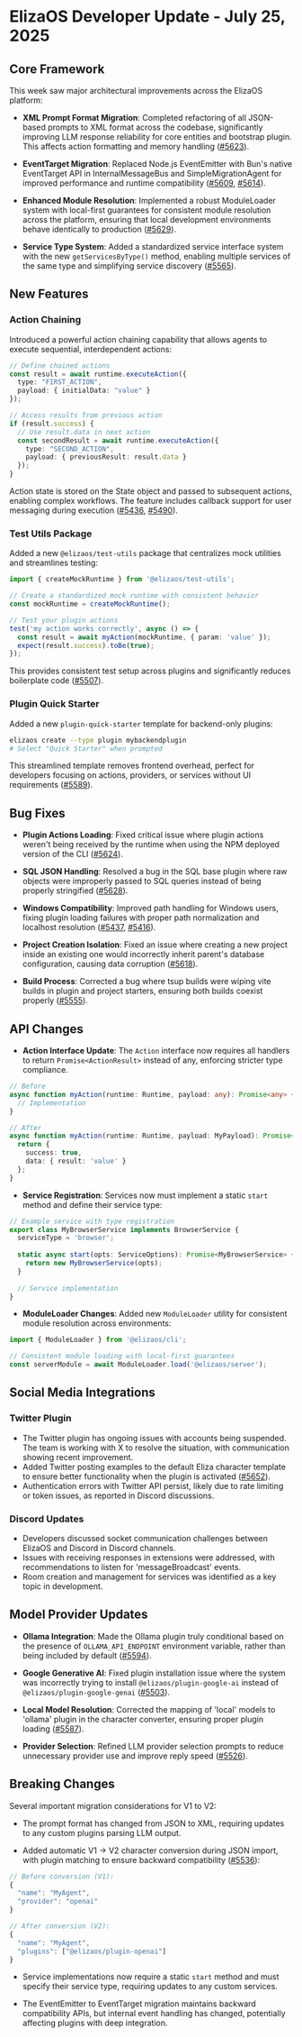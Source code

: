 # ElizaOS Developer Update - July 25, 2025

## Core Framework

This week saw major architectural improvements across the ElizaOS platform:

- **XML Prompt Format Migration**: Completed refactoring of all JSON-based prompts to XML format across the codebase, significantly improving LLM response reliability for core entities and bootstrap plugin. This affects action formatting and memory handling ([#5623](https://github.com/elizaos/eliza/pull/5623)).

- **EventTarget Migration**: Replaced Node.js EventEmitter with Bun's native EventTarget API in InternalMessageBus and SimpleMigrationAgent for improved performance and runtime compatibility ([#5609](https://github.com/elizaos/eliza/pull/5609), [#5614](https://github.com/elizaos/eliza/pull/5614)).

- **Enhanced Module Resolution**: Implemented a robust ModuleLoader system with local-first guarantees for consistent module resolution across the platform, ensuring that local development environments behave identically to production ([#5629](https://github.com/elizaos/eliza/pull/5629)).

- **Service Type System**: Added a standardized service interface system with the new `getServicesByType()` method, enabling multiple services of the same type and simplifying service discovery ([#5565](https://github.com/elizaos/eliza/pull/5565)).

## New Features

### Action Chaining

Introduced a powerful action chaining capability that allows agents to execute sequential, interdependent actions:

```typescript
// Define chained actions
const result = await runtime.executeAction({
  type: "FIRST_ACTION", 
  payload: { initialData: "value" }
});

// Access results from previous action
if (result.success) {
  // Use result.data in next action
  const secondResult = await runtime.executeAction({
    type: "SECOND_ACTION",
    payload: { previousResult: result.data }
  });
}
```

Action state is stored on the State object and passed to subsequent actions, enabling complex workflows. The feature includes callback support for user messaging during execution ([#5436](https://github.com/elizaos/eliza/pull/5436), [#5490](https://github.com/elizaos/eliza/pull/5490)).

### Test Utils Package

Added a new `@elizaos/test-utils` package that centralizes mock utilities and streamlines testing:

```typescript
import { createMockRuntime } from '@elizaos/test-utils';

// Create a standardized mock runtime with consistent behavior
const mockRuntime = createMockRuntime();

// Test your plugin actions
test('my action works correctly', async () => {
  const result = await myAction(mockRuntime, { param: 'value' });
  expect(result.success).toBe(true);
});
```

This provides consistent test setup across plugins and significantly reduces boilerplate code ([#5507](https://github.com/elizaos/eliza/pull/5507)).

### Plugin Quick Starter

Added a new `plugin-quick-starter` template for backend-only plugins:

```bash
elizaos create --type plugin mybackendplugin
# Select "Quick Starter" when prompted
```

This streamlined template removes frontend overhead, perfect for developers focusing on actions, providers, or services without UI requirements ([#5589](https://github.com/elizaos/eliza/pull/5589)).

## Bug Fixes

- **Plugin Actions Loading**: Fixed critical issue where plugin actions weren't being received by the runtime when using the NPM deployed version of the CLI ([#5624](https://github.com/elizaos/eliza/pull/5624)).

- **SQL JSON Handling**: Resolved a bug in the SQL base plugin where raw objects were improperly passed to SQL queries instead of being properly stringified ([#5628](https://github.com/elizaos/eliza/pull/5628)).

- **Windows Compatibility**: Improved path handling for Windows users, fixing plugin loading failures with proper path normalization and localhost resolution ([#5437](https://github.com/elizaos/eliza/pull/5437), [#5416](https://github.com/elizaos/eliza/pull/5416)).

- **Project Creation Isolation**: Fixed an issue where creating a new project inside an existing one would incorrectly inherit parent's database configuration, causing data corruption ([#5618](https://github.com/elizaos/eliza/pull/5618)).

- **Build Process**: Corrected a bug where tsup builds were wiping vite builds in plugin and project starters, ensuring both builds coexist properly ([#5555](https://github.com/elizaos/eliza/pull/5555)).

## API Changes

- **Action Interface Update**: The `Action` interface now requires all handlers to return `Promise<ActionResult>` instead of any, enforcing stricter type compliance.

```typescript
// Before
async function myAction(runtime: Runtime, payload: any): Promise<any> {
  // Implementation
}

// After
async function myAction(runtime: Runtime, payload: MyPayload): Promise<ActionResult> {
  return {
    success: true,
    data: { result: 'value' }
  };
}
```

- **Service Registration**: Services now must implement a static `start` method and define their service type:

```typescript
// Example service with type registration
export class MyBrowserService implements BrowserService {
  serviceType = 'browser';
  
  static async start(opts: ServiceOptions): Promise<MyBrowserService> {
    return new MyBrowserService(opts);
  }
  
  // Service implementation
}
```

- **ModuleLoader Changes**: Added new `ModuleLoader` utility for consistent module resolution across environments:

```typescript
import { ModuleLoader } from '@elizaos/cli';

// Consistent module loading with local-first guarantees
const serverModule = await ModuleLoader.load('@elizaos/server');
```

## Social Media Integrations

### Twitter Plugin

- The Twitter plugin has ongoing issues with accounts being suspended. The team is working with X to resolve the situation, with communication showing recent improvement.
- Added Twitter posting examples to the default Eliza character template to ensure better functionality when the plugin is activated ([#5652](https://github.com/elizaos/eliza/pull/5652)).
- Authentication errors with Twitter API persist, likely due to rate limiting or token issues, as reported in Discord discussions.

### Discord Updates

- Developers discussed socket communication challenges between ElizaOS and Discord in Discord channels.
- Issues with receiving responses in extensions were addressed, with recommendations to listen for 'messageBroadcast' events.
- Room creation and management for services was identified as a key topic in development.

## Model Provider Updates

- **Ollama Integration**: Made the Ollama plugin truly conditional based on the presence of `OLLAMA_API_ENDPOINT` environment variable, rather than being included by default ([#5594](https://github.com/elizaos/eliza/pull/5594)).

- **Google Generative AI**: Fixed plugin installation issue where the system was incorrectly trying to install `@elizaos/plugin-google-ai` instead of `@elizaos/plugin-google-genai` ([#5503](https://github.com/elizaos/eliza/pull/5503)).

- **Local Model Resolution**: Corrected the mapping of 'local' models to 'ollama' plugin in the character converter, ensuring proper plugin loading ([#5587](https://github.com/elizaos/eliza/pull/5587)).

- **Provider Selection**: Refined LLM provider selection prompts to reduce unnecessary provider use and improve reply speed ([#5526](https://github.com/elizaos/eliza/pull/5526)).

## Breaking Changes

Several important migration considerations for V1 to V2:

- The prompt format has changed from JSON to XML, requiring updates to any custom plugins parsing LLM output.

- Added automatic V1 → V2 character conversion during JSON import, with plugin matching to ensure backward compatibility ([#5536](https://github.com/elizaos/eliza/pull/5536)):

```typescript
// Before conversion (V1):
{
  "name": "MyAgent",
  "provider": "openai"
}

// After conversion (V2):
{
  "name": "MyAgent",
  "plugins": ["@elizaos/plugin-openai"]
}
```

- Service implementations now require a static `start` method and must specify their service type, requiring updates to any custom services.

- The EventEmitter to EventTarget migration maintains backward compatibility APIs, but internal event handling has changed, potentially affecting plugins with deep integration.